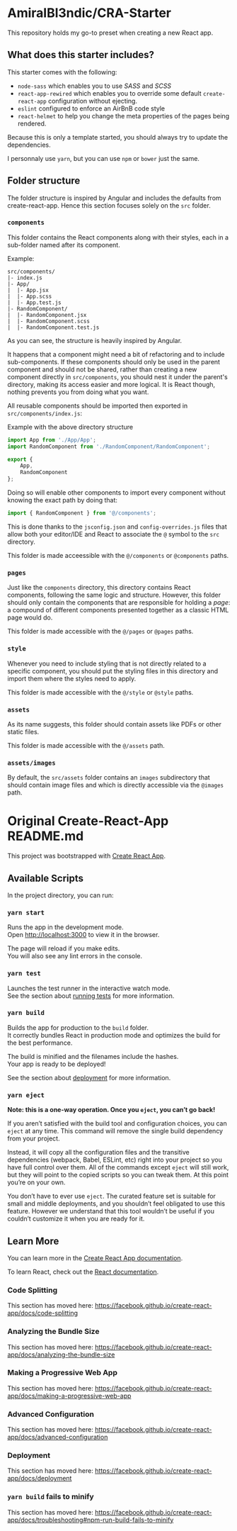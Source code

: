 # AmiralBl3ndic/CRA-Starter

This repository holds my go-to preset when creating a new React app.

## What does this starter includes?

This starter comes with the following:

- `node-sass` which enables you to use *SASS* and *SCSS*
- `react-app-rewired` which enables you to override some default `create-react-app` configuration 
without ejecting.
- `eslint` configured to enforce an AirBnB code style
- `react-helmet` to help you change the meta properties of the pages being rendered.

Because this is only a template started, you should always try to update the dependencies.

I personnaly use `yarn`, but you can use `npm` or `bower` just the same.

## Folder structure

The folder structure is inspired by Angular and includes the defaults from create-react-app. 
Hence this section focuses solely on the `src` folder.

### `components`

This folder contains the React components along with their styles, each in a sub-folder named after its component.

Example:
```
src/components/
|- index.js
|- App/
|  |- App.jsx
|  |- App.scss
|  |- App.test.js
|- RandomComponent/
|  |- RandomComponent.jsx
|  |- RandomComponent.scss
|  |- RandomComponent.test.js
```

As you can see, the structure is heavily inspired by Angular.

It happens that a component might need a bit of refactoring and to include sub-components. 
If these components should only be used in the parent component and should not be shared, rather than creating 
a new component directly in `src/components`, you should nest it under the parent's directory, making its access 
easier and more logical. It is React though, nothing prevents you from doing what you want.

All reusable components should be imported then exported in `src/components/index.js`:

Example with the above directory structure
```javascript
import App from './App/App';
import RandomComponent from './RandomComponent/RandomComponent';

export {
	App,
	RandomComponent
};
```

Doing so will enable other components to import every component without knowing the exact path by doing that:
```javascript
import { RandomComponent } from '@/components';
```

This is done thanks to the `jsconfig.json` and `config-overrides.js` files that allow both your editor/IDE and 
React to associate the `@` symbol to the `src` directory.

This folder is made acceessible with the `@/components` or `@components` paths.

### `pages`

Just like the `components` directory, this directory contains React components, following the same logic and 
structure. However, this folder should only contain the components that are responsible for holding a *page*: 
a compound of different components presented together as a classic HTML page would do.

This folder is made accessible with the `@/pages` or `@pages` paths.

### `style`

Whenever you need to include styling that is not directly related to a specific component, you should put the 
styling files in this directory and import them where the styles need to apply.

This folder is made accessible with the `@/style` or `@style` paths.

### `assets`

As its name suggests, this folder should contain assets like PDFs or other static files.

This folder is made accessible with the `@/assets` path.

### `assets/images`

By default, the `src/assets` folder contains an `images` subdirectory that should contain image files and which is 
directly accessible via the `@images` path.

# Original Create-React-App README.md


This project was bootstrapped with [Create React App](https://github.com/facebook/create-react-app).

## Available Scripts

In the project directory, you can run:

### `yarn start`

Runs the app in the development mode.<br />
Open [http://localhost:3000](http://localhost:3000) to view it in the browser.

The page will reload if you make edits.<br />
You will also see any lint errors in the console.

### `yarn test`

Launches the test runner in the interactive watch mode.<br />
See the section about [running tests](https://facebook.github.io/create-react-app/docs/running-tests) for more information.

### `yarn build`

Builds the app for production to the `build` folder.<br />
It correctly bundles React in production mode and optimizes the build for the best performance.

The build is minified and the filenames include the hashes.<br />
Your app is ready to be deployed!

See the section about [deployment](https://facebook.github.io/create-react-app/docs/deployment) for more information.

### `yarn eject`

**Note: this is a one-way operation. Once you `eject`, you can’t go back!**

If you aren’t satisfied with the build tool and configuration choices, you can `eject` at any time. This command will remove the single build dependency from your project.

Instead, it will copy all the configuration files and the transitive dependencies (webpack, Babel, ESLint, etc) right into your project so you have full control over them. All of the commands except `eject` will still work, but they will point to the copied scripts so you can tweak them. At this point you’re on your own.

You don’t have to ever use `eject`. The curated feature set is suitable for small and middle deployments, and you shouldn’t feel obligated to use this feature. However we understand that this tool wouldn’t be useful if you couldn’t customize it when you are ready for it.

## Learn More

You can learn more in the [Create React App documentation](https://facebook.github.io/create-react-app/docs/getting-started).

To learn React, check out the [React documentation](https://reactjs.org/).

### Code Splitting

This section has moved here: https://facebook.github.io/create-react-app/docs/code-splitting

### Analyzing the Bundle Size

This section has moved here: https://facebook.github.io/create-react-app/docs/analyzing-the-bundle-size

### Making a Progressive Web App

This section has moved here: https://facebook.github.io/create-react-app/docs/making-a-progressive-web-app

### Advanced Configuration

This section has moved here: https://facebook.github.io/create-react-app/docs/advanced-configuration

### Deployment

This section has moved here: https://facebook.github.io/create-react-app/docs/deployment

### `yarn build` fails to minify

This section has moved here: https://facebook.github.io/create-react-app/docs/troubleshooting#npm-run-build-fails-to-minify
